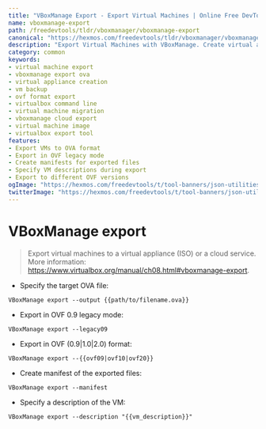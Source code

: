 ```yaml
---
title: "VBoxManage Export - Export Virtual Machines | Online Free DevTools by Hexmos"
name: vboxmanage-export
path: /freedevtools/tldr/vboxmanager/vboxmanage-export
canonical: "https://hexmos.com/freedevtools/tldr/vboxmanager/vboxmanage-export/"
description: "Export Virtual Machines with VBoxManage. Create virtual appliances (OVA) for backup and portability. Free online tool, no registration required."
category: common
keywords:
- virtual machine export
- vboxmanage export ova
- virtual appliance creation
- vm backup
- ovf format export
- virtualbox command line
- virtual machine migration
- vboxmanage cloud export
- virtual machine image
- virtualbox export tool
features:
- Export VMs to OVA format
- Export in OVF legacy mode
- Create manifests for exported files
- Specify VM descriptions during export
- Export to different OVF versions
ogImage: "https://hexmos.com/freedevtools/t/tool-banners/json-utilities-banner.png"
twitterImage: "https://hexmos.com/freedevtools/t/tool-banners/json-utilities-banner.png"
---
```


# VBoxManage export

> Export virtual machines to a virtual appliance (ISO) or a cloud service.
> More information: <https://www.virtualbox.org/manual/ch08.html#vboxmanage-export>.

- Specify the target OVA file:

`VBoxManage export --output {{path/to/filename.ova}}`

- Export in OVF 0.9 legacy mode:

`VBoxManage export --legacy09`

- Export in OVF (0.9|1.0|2.0) format:

`VBoxManage export --{{ovf09|ovf10|ovf20}}`

- Create manifest of the exported files:

`VBoxManage export --manifest`

- Specify a description of the VM:

`VBoxManage export --description "{{vm_description}}"`
